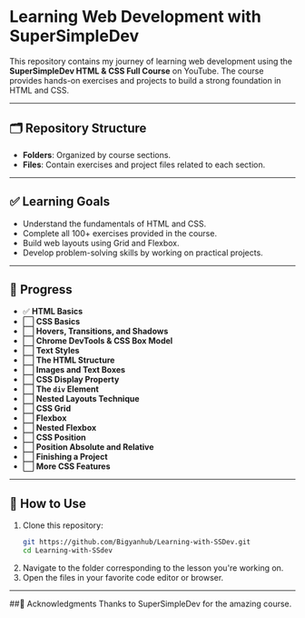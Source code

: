 # Learning Web Development with SuperSimpleDev  

This repository contains my journey of learning web development using the **SuperSimpleDev HTML & CSS Full Course** on YouTube. The course provides hands-on exercises and projects to build a strong foundation in HTML and CSS.  

---

## 🗂️ Repository Structure  

- **Folders**: Organized by course sections.  
- **Files**: Contain exercises and project files related to each section.  

---

## ✅ Learning Goals  

- Understand the fundamentals of HTML and CSS.  
- Complete all 100+ exercises provided in the course.  
- Build web layouts using Grid and Flexbox.  
- Develop problem-solving skills by working on practical projects.  

---

## 🔨 Progress  

- ✅ **HTML Basics**  
- ⬜ **CSS Basics**  
- ⬜ **Hovers, Transitions, and Shadows**  
- ⬜ **Chrome DevTools & CSS Box Model**  
- ⬜ **Text Styles**  
- ⬜ **The HTML Structure**  
- ⬜ **Images and Text Boxes**  
- ⬜ **CSS Display Property**  
- ⬜ **The `div` Element**  
- ⬜ **Nested Layouts Technique**  
- ⬜ **CSS Grid**  
- ⬜ **Flexbox**  
- ⬜ **Nested Flexbox**  
- ⬜ **CSS Position**  
- ⬜ **Position Absolute and Relative**  
- ⬜ **Finishing a Project**  
- ⬜ **More CSS Features**  

---

## 🚀 How to Use  

1. Clone this repository:  
   ```bash
   git https://github.com/Bigyanhub/Learning-with-SSDev.git
   cd Learning-with-SSdev  
2. Navigate to the folder corresponding to the lesson you're working on.
3. Open the files in your favorite code editor or browser.

---

##🎉 Acknowledgments
Thanks to SuperSimpleDev for the amazing course.
